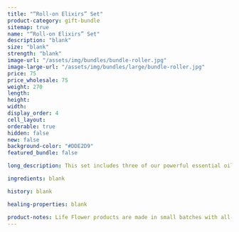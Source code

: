 ```yaml
---
title: "“Roll-on Elixirs” Set"
product-category: gift-bundle
sitemap: true
name: "“Roll-on Elixirs” Set"
description: "blank"
size: "blank"
strength: "blank"
image-url: "/assets/img/bundles/bundle-roller.jpg"
image-large-url: "/assets/img/bundles/large/bundle-roller.jpg"
price: 75
price_wholesale: 75
weight: 270
length:
height:
width:
display_order: 4
cell_layout:
orderable: true
hidden: false
new: false
background-color: "#DDE2D9"
featured_bundle: false

long_description: This set includes three of our powerful essential oil elixirs - each has a unique essential oil blend geared to fight insomnia, anxiety and headaches. Infused with pure hemp-derived CBD, sweet almond oil, therapeutic grade essential oils, organic corresponding herbs and crystals.

ingredients: blank

history: blank

healing-properties: blank

product-notes: Life Flower products are made in small batches with all-natural and boutique ingredients. Orders are processed and ship within 14 business days. Please allow additional time for&nbsp;delivery.
---
```

